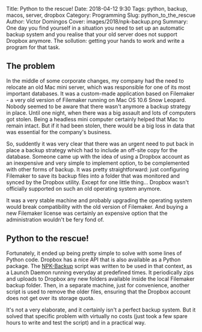 Title: Python to the rescue!
Date: 2018-04-12 9:30
Tags: python, backup, macos, server, dropbox
Category: Programming
Slug: python_to_the_rescue
Author: Victor Domingos
Cover: images/2018/npk-backup.png
Summary: One day you find yourself in a situation you need to set up an automatic backup system and you realise that your old server does not support Dropbox anymore. The sollution: getting your hands to work and write a program for that task.

## The problem
In the middle of some corporate changes, my company had the need to relocate an old Mac mini server, which was responsible for one of its most important databases. It was a custom-made application based on Filemaker - a very old version of Filemaker running on Mac OS 10.6 Snow Leopard. Nobody seemed to be aware that there wasn't anymore a backup strategy in place. Until one night, when there was a big assault and lots of computers got stolen. Being a headless mini computer certainly helped that Mac to remain intact. But if it had been stolen, there would be a big loss in data that was essential for the company's business. 

So, suddently it was very clear that there was an urgent need to put back in place a backup strategy which had to include an off-site copy for the database. Someone came up with the idea of using a Dropbox account as an inexpensive and very simple to implement option, to be complemented with other forms of backup. It was pretty straightforward: just configuring Filemaker to save its backup files into a folder that was monitored and synced by the Dropbox utility. Except for one little thing... Dropbox wasn't officially supported on such an old operating system anymore. 

It was a very stable machine and probably upgrading the operating system would break compatibility with the old version of Filemaker. And buying a new Filemaker license was certainly an expensive option that the administration wouldn't be fery fond of. 

## Python to the rescue!

Fortunately, it ended up being pretty simple to solve with some lines of Python code. Dropbox has a nice API that is also available as a Python package. The [NPK-Backup](http://bit.ly/NPK-Backup) script was written to be used in that context, as a Launch Daemon running everyday at predefined times. It periodically zips and uploads to Dropbox any new folders available inside the local Filemaker backup folder. Then, in a separate machine, just for convenience, another script is used to remove the older files, ensuring that the Dropbox account does not get over its storage quota.

It's not a very elaborate, and it certainly isn't a perfect backup system. But it solved that specific problem with virtually no costs (just took a few spare hours to write and test the script) and in a practical way. 
